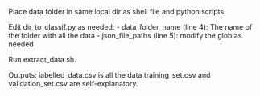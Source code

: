 Place data folder in same local dir as shell file and python scripts.

Edit dir_to_classif.py as needed:
	- data_folder_name (line 4): The name of the folder with all the data
	- json_file_paths (line 5): modify the glob as needed

Run extract_data.sh.

Outputs:
labelled_data.csv is all the data
training_set.csv and validation_set.csv are self-explanatory. 
